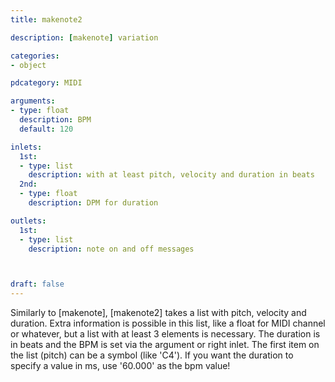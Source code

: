 ```yaml
---
title: makenote2

description: [makenote] variation

categories:
- object

pdcategory: MIDI

arguments:
- type: float
  description: BPM
  default: 120

inlets:
  1st:
  - type: list
    description: with at least pitch, velocity and duration in beats
  2nd:
  - type: float
    description: DPM for duration

outlets:
  1st:
  - type: list
    description: note on and off messages



draft: false
---
```


Similarly to [makenote], [makenote2] takes a list with pitch, velocity and duration. Extra information is possible in this list, like a float for MIDI channel or whatever, but a list with at least 3 elements is necessary. The duration is in beats and the BPM is set via the argument or right inlet. The first item on the list (pitch) can be a symbol (like 'C4'). If you want the duration to specify a value in ms, use '60.000' as the bpm value!
